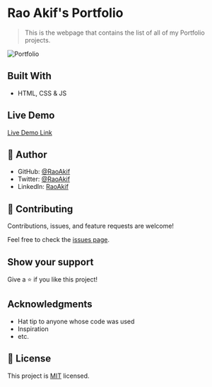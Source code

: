 # Rao Akif's Portfolio

> This is the webpage that contains the list of all of my Portfolio projects. 

![Portfolio](https://user-images.githubusercontent.com/61361037/167278658-94855b98-669f-4097-b008-b4fc08dfdcfd.PNG)


## Built With

- HTML, CSS & JS

## Live Demo

[Live Demo Link](https://raoakif.github.io/Portfolio/)


## 👤 Author

- GitHub: [@RaoAkif](https://github.com/raoakif)
- Twitter: [@RaoAkif](https://twitter.com/raoakif)
- LinkedIn: [RaoAkif](https://linkedin.com/in/raoakif)

## 🤝 Contributing

Contributions, issues, and feature requests are welcome!

Feel free to check the [issues page](../../issues/).

## Show your support

Give a ⭐️ if you like this project!

## Acknowledgments

- Hat tip to anyone whose code was used
- Inspiration
- etc.

## 📝 License

This project is [MIT](./MIT.md) licensed.
